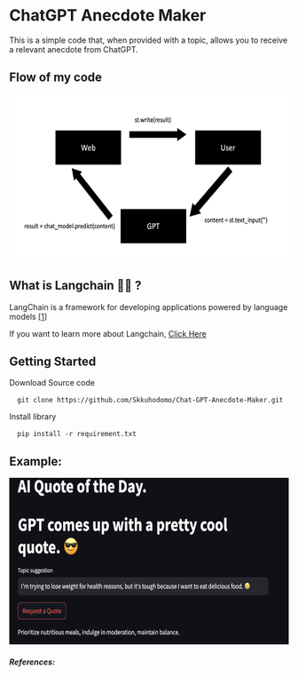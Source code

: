 # ChatGPT Anecdote Maker

This is a simple code that, when provided with a topic, allows you to receive a relevant anecdote from ChatGPT.
## Flow of my code 

<img
  src="Images/4.png"
  width="700"
  height="300"
/>


## What is Langchain 🦜️🔗 ? 

LangChain is a framework for developing applications powered by language models [[1]]



If you want to learn more about Langchain, [Click Here](https://python.langchain.com/docs/get_started/introduction)



## Getting Started

Download Source code 
```
  git clone https://github.com/Skkuhodomo/Chat-GPT-Anecdote-Maker.git
```
</pre>

Install library
```
  pip install -r requirement.txt
```

## Example: 
<img
  src="Images/3.png"
  width="700"
  height="300"
/>

##### References:
  [1]: https://python.langchain.com/docs/get_started/introduction

